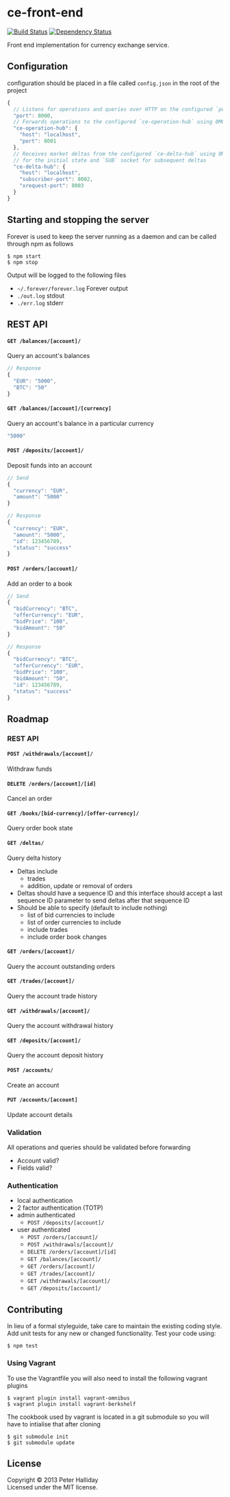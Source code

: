 ce-front-end
============

[![Build Status](https://travis-ci.org/pghalliday/ce-front-end.png?branch=master)](https://travis-ci.org/pghalliday/ce-front-end)
[![Dependency Status](https://gemnasium.com/pghalliday/ce-front-end.png)](https://gemnasium.com/pghalliday/ce-front-end)

Front end implementation for currency exchange service.

## Configuration

configuration should be placed in a file called `config.json` in the root of the project

```javascript
{
  // Listens for operations and queries over HTTP on the configured `port`
  "port": 8000,
  // Forwards operations to the configured `ce-operation-hub` using 0MQ `XREQ` socket
  "ce-operation-hub": {
    "host": "localhost",
    "port": 8001
  },
  // Receives market deltas from the configured `ce-delta-hub` using 0MQ `XREQ` socket
  // for the initial state and `SUB` socket for subsequent deltas
  "ce-delta-hub": {
    "host": "localhost",
    "subscriber-port": 8002,
    "xrequest-port": 8003
  }
}
```

## Starting and stopping the server

Forever is used to keep the server running as a daemon and can be called through npm as follows

```
$ npm start
$ npm stop
```

Output will be logged to the following files

- `~/.forever/forever.log` Forever output
- `./out.log` stdout
- `./err.log` stderr

## REST API

#### `GET /balances/[account]/`

Query an account's balances

```javascript
// Response
{
  "EUR": "5000",
  "BTC": "50"
}
```

#### `GET /balances/[account]/[currency]`

Query an account's balance in a particular currency

```javascript
"5000"
```

#### `POST /deposits/[account]/`

Deposit funds into an account

```javascript
// Send
{
  "currency": "EUR",
  "amount": "5000"
}

// Response
{
  "currency": "EUR",
  "amount": "5000",
  "id": 123456789,
  "status": "success"
}
```

#### `POST /orders/[account]/`

Add an order to a book

```javascript
// Send
{
  "bidCurrency": "BTC",
  "offerCurrency": "EUR",
  "bidPrice": "100",
  "bidAmount": "50"
}

// Response
{
  "bidCurrency": "BTC",
  "offerCurrency": "EUR",
  "bidPrice": "100",
  "bidAmount": "50",
  "id": 123456789,
  "status": "success"
}
```

## Roadmap

### REST API

#### `POST /withdrawals/[account]/`

Withdraw funds

#### `DELETE /orders/[account]/[id]`

Cancel an order

#### `GET /books/[bid-currency]/[offer-currency]/`

Query order book state

#### `GET /deltas/`

Query delta history

- Deltas include
  - trades
  - addition, update or removal of orders
- Deltas should have a sequence ID and this interface should accept a last sequence ID parameter to send deltas after that sequence ID
- Should be able to specify (default to include nothing)
  - list of bid currencies to include
  - list of order currencies to include
  - include trades
  - include order book changes

#### `GET /orders/[account]/`

Query the account outstanding orders

#### `GET /trades/[account]/`

Query the account trade history

#### `GET /withdrawals/[account]/`

Query the account withdrawal history

#### `GET /deposits/[account]/`

Query the account deposit history

#### `POST /accounts/`

Create an account

#### `PUT /accounts/[account]`

Update account details

### Validation

All operations and queries should be validated before forwarding

- Account valid?
- Fields valid?

### Authentication

- local authentication
- 2 factor authentication (TOTP)
- admin authenticated
  - `POST /deposits/[account]/`
- user authenticated
  - `POST /orders/[account]/`
  - `POST /withdrawals/[account]/`
  - `DELETE /orders/[account]/[id]`
  - `GET /balances/[account]/`
  - `GET /orders/[account]/`
  - `GET /trades/[account]/`
  - `GET /withdrawals/[account]/`
  - `GET /deposits/[account]/`

## Contributing
In lieu of a formal styleguide, take care to maintain the existing coding style. Add unit tests for any new or changed functionality. Test your code using: 

```
$ npm test
```

### Using Vagrant
To use the Vagrantfile you will also need to install the following vagrant plugins

```
$ vagrant plugin install vagrant-omnibus
$ vagrant plugin install vagrant-berkshelf
```

The cookbook used by vagrant is located in a git submodule so you will have to intialise that after cloning

```
$ git submodule init
$ git submodule update
```

## License
Copyright &copy; 2013 Peter Halliday  
Licensed under the MIT license.
